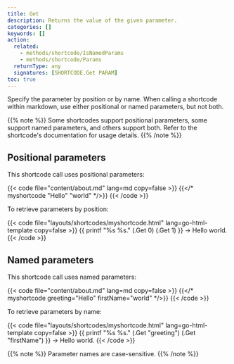 ```yaml
---
title: Get
description: Returns the value of the given parameter.
categories: []
keywords: []
action:
  related:
    - methods/shortcode/IsNamedParams
    - methods/shortcode/Params
  returnType: any
  signatures: [SHORTCODE.Get PARAM]
toc: true
---
```


Specify the parameter by position or by name. When calling a shortcode within markdown, use either positional or named parameters, but not both.

{{% note %}}
Some shortcodes support positional parameters, some support named parameters, and others support both. Refer to the shortcode's documentation for usage details.
{{% /note %}}

## Positional parameters

This shortcode call uses positional parameters:

{{< code file="content/about.md" lang=md copy=false >}}
{{</* myshortcode "Hello" "world" */>}}
{{< /code >}}

To retrieve parameters by position:

{{< code file="layouts/shortcodes/myshortcode.html" lang=go-html-template copy=false >}}
{{ printf "%s %s." (.Get 0) (.Get 1) }} → Hello world.
{{< /code >}}

## Named parameters

This shortcode call uses named parameters:

{{< code file="content/about.md" lang=md copy=false >}}
{{</* myshortcode greeting="Hello" firstName="world" */>}}
{{< /code >}}

To retrieve parameters by name:

{{< code file="layouts/shortcodes/myshortcode.html" lang=go-html-template copy=false >}}
{{ printf "%s %s." (.Get "greeting") (.Get "firstName") }} → Hello world.
{{< /code >}}

{{% note %}}
Parameter names are case-sensitive.
{{% /note %}}

